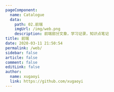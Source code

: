```yaml
---
pageComponent:
  name: Catalogue
  data:
    path: 02.前端
    imgUrl: /img/web.png
    description: 前端部分文章，学习记录，知识点笔记
title: 前端
date: 2020-03-11 21:50:54
permalink: /web/
sidebar: false
article: false
comment: false
editLink: false
author:
  name: xugaoyi
  link: https://github.com/xugaoyi
---
```

